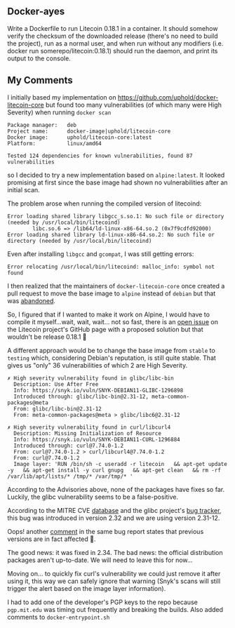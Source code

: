 ## Docker-ayes

Write a Dockerfile to run Litecoin 0.18.1 in a container. It should somehow verify the checksum 
of the downloaded release (there's no need to build the project), run as a normal user, and when run without any 
modifiers (i.e. docker run somerepo/litecoin:0.18.1) should run the daemon, and print its output to the console.

## My Comments

I initially based my implementation on https://github.com/uphold/docker-litecoin-core
but found too many vulnerabilities (of which many were High Severity) when running `docker scan` 
```
Package manager:   deb
Project name:      docker-image|uphold/litecoin-core
Docker image:      uphold/litecoin-core:latest
Platform:          linux/amd64

Tested 124 dependencies for known vulnerabilities, found 87 vulnerabilities
```
so I decided to try a new implementation based on `alpine:latest`. 
It looked promising at first since the base image had shown no vulnerabilities after an initial scan.

The problem arose when running the compiled version of litecoind:
```
Error loading shared library libgcc_s.so.1: No such file or directory (needed by /usr/local/bin/litecoind)
        libc.so.6 => /lib64/ld-linux-x86-64.so.2 (0x7f9cdfd92000)
Error loading shared library ld-linux-x86-64.so.2: No such file or directory (needed by /usr/local/bin/litecoind)
```
Even after installing `libgcc` and `gcompat`, I was still getting errors:
```
Error relocating /usr/local/bin/litecoind: malloc_info: symbol not found
```

I then realized that the maintainers of `docker-litecoin-core` once created a pull request to move the base image to `alpine` instead of `debian` but that was [abandoned](https://github.com/uphold/docker-litecoin-core/pull/1#issuecomment-351739539).

So, I figured that if I wanted to make it work on Alpine, I would have to compile it myself...wait, wait, wait... not so fast, there is an [open issue](https://github.com/litecoin-project/litecoin/issues/407) on the Litecoin project's GitHub page with a proposed solution but that wouldn't be release 0.18.1 🤔

A different approach would be to change the base image from `stable` to `testing` which, considering Debian's reputation, is still quite stable. That gives us "only" 36 vulnerabilities of which 2 are High Severity.
```
✗ High severity vulnerability found in glibc/libc-bin
  Description: Use After Free
  Info: https://snyk.io/vuln/SNYK-DEBIAN11-GLIBC-1296898
  Introduced through: glibc/libc-bin@2.31-12, meta-common-packages@meta
  From: glibc/libc-bin@2.31-12
  From: meta-common-packages@meta > glibc/libc6@2.31-12

✗ High severity vulnerability found in curl/libcurl4
  Description: Missing Initialization of Resource
  Info: https://snyk.io/vuln/SNYK-DEBIAN11-CURL-1296884
  Introduced through: curl@7.74.0-1.2
  From: curl@7.74.0-1.2 > curl/libcurl4@7.74.0-1.2
  From: curl@7.74.0-1.2
  Image layer: 'RUN /bin/sh -c useradd -r litecoin   && apt-get update -y   && apt-get install -y curl gnupg   && apt-get clean   && rm -rf /var/lib/apt/lists/* /tmp/* /var/tmp/* '  
```
According to the Advisories above, none of the packages have fixes so far. Luckily, the glibc vulnerability seems to be a false-positive. 

According to the MITRE CVE [database](https://cve.mitre.org/cgi-bin/cvename.cgi?name=CVE-2021-33574) and the glibc project's [bug tracker](https://sourceware.org/bugzilla/show_bug.cgi?id=27896#c1), this bug was introduced in version 2.32 and we are using version 2.31-12.

Oops! another [comment](https://sourceware.org/bugzilla/show_bug.cgi?id=27896#c2) in the same bug report states that previous versions are in fact affected 🙁.

The good news: it was fixed in 2.34. The bad news: the official distribution packages aren't up-to-date. We will need to leave this for now...

Moving on... to quickly fix curl's vulnerability we could just remove it after using it, this way we can safely ignore that warning (Snyk's scans will still trigger the alert based on the image layer information).

I had to add one of the developer's PGP keys to the repo because `pgp.mit.edu` was timing out frequently and breaking the builds. Also added comments to `docker-entrypoint.sh`